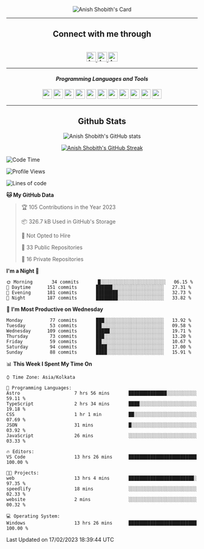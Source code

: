 <div align="center">

![Anish Shobith's Card](https://cardivo.vercel.app/api?name=Anish%20Shobith%20P%20S&description=Hi%20there%F0%9F%91%8B,%20I%20am%20a%2020-years-old.%20I%20am%20a%20Web%20and%20Application%20developer%20from%20India.%20Nice%20to%20meet%20you%20all.%20Looking%20forward%20to%20paritcipate%20with%20you.&image=https://i.imgur.com/WlQk3PY.jpg&&disableAnimation=true&site=https://anishshobithps.tech&pattern=plus&colorPattern=%23171616&backgroundColor=%231a1b26&instagram=anish_shobith&linkedin=Anish%20Shobith%20P%20S&fontColor=%23ffffff&iconColor=%23ffffff)

<hr>
 <h2> Connect with me through </h2>
<br>
<a href="https://www.instagram.com/anish_shobith/">
    <img alt="Anish Shobith's Instagram" width="25px" src="https://raw.githubusercontent.com/Anish-Shobith/Anish-Shobith/master/assets/socials/instagram.svg">
    </a>
    <a href="https://discord.gg/cWgDskT">
    <img alt="Anish Shobith's Discord", width="25px" src="https://raw.githubusercontent.com/Anish-Shobith/Anish-Shobith/master/assets/socials/discord.svg">
    </a>
    <a href="https://open.spotify.com/user/goshcrm0y9jzum2lffvu6f4hz">
    <img alt="Anish Shobith's Spotify", width="25px" src="https://raw.githubusercontent.com/Anish-Shobith/Anish-Shobith/master/assets/socials/spotify.svg">
    </a>
    <br>
    <hr>
    <h4> <i> Programming Languages and Tools </i> </h4>
    <img width="25px" src="https://raw.githubusercontent.com/Anish-Shobith/Anish-Shobith/master/assets/languages/javascript.svg">
    <img width="25px" src="https://raw.githubusercontent.com/Anish-Shobith/Anish-Shobith/master/assets/languages/typescript.svg">
    <img width="25px" src="https://raw.githubusercontent.com/Anish-Shobith/Anish-Shobith/master/assets/languages/cpp.svg">
    <img width="25px" src="https://raw.githubusercontent.com/Anish-Shobith/Anish-Shobith/master/assets/languages/ruby.svg">
    <img width="25px" src="https://raw.githubusercontent.com/Anish-Shobith/Anish-Shobith/master/assets/languages/html.svg">
    <img width="25px" src="https://raw.githubusercontent.com/Anish-Shobith/Anish-Shobith/master/assets/tools/nodejs.svg">
    <img width="25px" src="https://raw.githubusercontent.com/Anish-Shobith/Anish-Shobith/master/assets/tools/docker.svg">
    <img width="25px" src="https://raw.githubusercontent.com/Anish-Shobith/Anish-Shobith/master/assets/tools/webstorm.svg">
    <img width="25px" src="https://raw.githubusercontent.com/Anish-Shobith/Anish-Shobith/master/assets/tools/intellij.svg">
    <img width="25px" src="https://raw.githubusercontent.com/Anish-Shobith/Anish-Shobith/master/assets/tools/visualstudiocode.svg">
    <img width="25px" src="https://raw.githubusercontent.com/Anish-Shobith/Anish-Shobith/master/assets/tools/git.svg">
<hr>
 <h2> Github Stats </h2>

![Anish Shobith's GitHub stats](https://github-readme-stats-fk82.vercel.app/api?username=Anish-Shobith&show_icons=true&theme=tokyonight&count_private=true)

[![Anish Shobith's GitHub Streak](https://streak-stats.demolab.com?user=Anish-Shobith&theme=tokyonight&hide_border=true&border_radius=4.6)](https://git.io/streak-stats)

</div>

<!--START_SECTION:waka-->
![Code Time](http://img.shields.io/badge/Code%20Time-795%20hrs%2037%20mins-blue)

![Profile Views](http://img.shields.io/badge/Profile%20Views-44-blue)

![Lines of code](https://img.shields.io/badge/From%20Hello%20World%20I%27ve%20Written-230%20Thousand%20lines%20of%20code-blue)

**🐱 My GitHub Data** 

> 🏆 105 Contributions in the Year 2023
 > 
> 📦 326.7 kB Used in GitHub's Storage 
 > 
> 🚫 Not Opted to Hire
 > 
> 📜 33 Public Repositories 
 > 
> 🔑 16 Private Repositories  
 > 
**I'm a Night 🦉** 

```text
🌞 Morning       34 commits       █░░░░░░░░░░░░░░░░░░░░░░░░   06.15 % 
🌆 Daytime      151 commits       ██████░░░░░░░░░░░░░░░░░░░   27.31 % 
🌃 Evening      181 commits       ████████░░░░░░░░░░░░░░░░░   32.73 % 
🌙 Night        187 commits       ████████░░░░░░░░░░░░░░░░░   33.82 % 

```
📅 **I'm Most Productive on Wednesday** 

```text
Monday          77 commits       ███░░░░░░░░░░░░░░░░░░░░░░   13.92 % 
Tuesday         53 commits       ██░░░░░░░░░░░░░░░░░░░░░░░   09.58 % 
Wednesday      109 commits       █████░░░░░░░░░░░░░░░░░░░░   19.71 % 
Thursday        73 commits       ███░░░░░░░░░░░░░░░░░░░░░░   13.20 % 
Friday          59 commits       ██░░░░░░░░░░░░░░░░░░░░░░░   10.67 % 
Saturday        94 commits       ████░░░░░░░░░░░░░░░░░░░░░   17.00 % 
Sunday          88 commits       ████░░░░░░░░░░░░░░░░░░░░░   15.91 % 

```


📊 **This Week I Spent My Time On** 

```text
⌚︎ Time Zone: Asia/Kolkata

💬 Programming Languages: 
Astro                    7 hrs 56 mins       ██████████████░░░░░░░░░░░   59.11 % 
TypeScript               2 hrs 34 mins       ████░░░░░░░░░░░░░░░░░░░░░   19.18 % 
CSS                      1 hr 1 min          ██░░░░░░░░░░░░░░░░░░░░░░░   07.69 % 
JSON                     31 mins             █░░░░░░░░░░░░░░░░░░░░░░░░   03.92 % 
JavaScript               26 mins             ░░░░░░░░░░░░░░░░░░░░░░░░░   03.33 % 

🔥 Editors: 
VS Code                  13 hrs 26 mins      █████████████████████████   100.00 % 

🐱‍💻 Projects: 
web                      13 hrs 4 mins       ████████████████████████░   97.35 % 
speedlify                18 mins             ░░░░░░░░░░░░░░░░░░░░░░░░░   02.33 % 
website                  2 mins              ░░░░░░░░░░░░░░░░░░░░░░░░░   00.32 % 

💻 Operating System: 
Windows                  13 hrs 26 mins      █████████████████████████   100.00 % 

```


 Last Updated on 17/02/2023 18:39:44 UTC
<!--END_SECTION:waka-->
